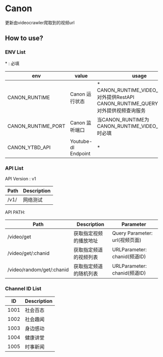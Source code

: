 # Canon
更新由videocrawler爬取到的视频url

## How to use?

### ENV List

\* : 必填

env|value|usage|
---|-----|-----|
CANON_RUNTIME|Canon 运行状态|* <br/> CANON_RUNTIME_VIDEO_SERVICE:对外提供RestAPI <br/> CANON_RUNTIME_QUERY_SERVICE:对外提供视频查询服务|
CANON_RUNTIME_PORT|Canon 监听端口|当CANON_RUNTIME为CANON_RUNTIME_VIDEO_SERVICE时必填|
CANON_YTBD_API|Youtube-dl Endpoint|* |

### API List

API Version : v1

Path|Description|
----|-----------|
/v1/|网络测试|

API PATH:

Path|Description|Parameter|
----|-----------|---------|
/video/get|获取指定视频的播放地址|Query Parameter: url(视频页面)|
/video/get/:chanid|获取指定频道的视频列表|URLParameter: chanid(频道ID)|
/video/random/get/:chanid|获取指定频道的随机列表|URLParameter: chanid(频道ID)|

### Channel ID List

ID|Description|
--|-----------|
1001|社会百态|
1002|社会趣闻|
1003|身边感动|
1004|健康讲堂|
1005|时事新闻|